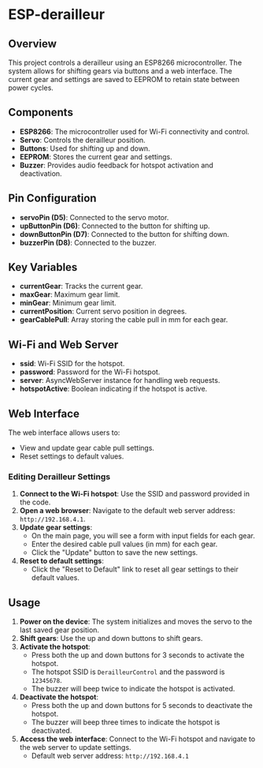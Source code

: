 # ESP-derailleur

## Overview
This project controls a derailleur using an ESP8266 microcontroller. The system allows for shifting gears via buttons and a web interface. The current gear and settings are saved to EEPROM to retain state between power cycles.

## Components
- **ESP8266**: The microcontroller used for Wi-Fi connectivity and control.
- **Servo**: Controls the derailleur position.
- **Buttons**: Used for shifting up and down.
- **EEPROM**: Stores the current gear and settings.
- **Buzzer**: Provides audio feedback for hotspot activation and deactivation.

## Pin Configuration
- **servoPin (D5)**: Connected to the servo motor.
- **upButtonPin (D6)**: Connected to the button for shifting up.
- **downButtonPin (D7)**: Connected to the button for shifting down.
- **buzzerPin (D8)**: Connected to the buzzer.

## Key Variables
- **currentGear**: Tracks the current gear.
- **maxGear**: Maximum gear limit.
- **minGear**: Minimum gear limit.
- **currentPosition**: Current servo position in degrees.
- **gearCablePull**: Array storing the cable pull in mm for each gear.

## Wi-Fi and Web Server
- **ssid**: Wi-Fi SSID for the hotspot.
- **password**: Password for the Wi-Fi hotspot.
- **server**: AsyncWebServer instance for handling web requests.
- **hotspotActive**: Boolean indicating if the hotspot is active.

## Web Interface
The web interface allows users to:
- View and update gear cable pull settings.
- Reset settings to default values.

### Editing Derailleur Settings
1. **Connect to the Wi-Fi hotspot**: Use the SSID and password provided in the code.
2. **Open a web browser**: Navigate to the default web server address: `http://192.168.4.1`.
3. **Update gear settings**:
   - On the main page, you will see a form with input fields for each gear.
   - Enter the desired cable pull values (in mm) for each gear.
   - Click the "Update" button to save the new settings.
4. **Reset to default settings**:
   - Click the "Reset to Default" link to reset all gear settings to their default values.

## Usage
1. **Power on the device**: The system initializes and moves the servo to the last saved gear position.
2. **Shift gears**: Use the up and down buttons to shift gears.
3. **Activate the hotspot**: 
   - Press both the up and down buttons for 3 seconds to activate the hotspot.
   - The hotspot SSID is `DerailleurControl` and the password is `12345678`.
   - The buzzer will beep twice to indicate the hotspot is activated.
4. **Deactivate the hotspot**: 
   - Press both the up and down buttons for 5 seconds to deactivate the hotspot.
   - The buzzer will beep three times to indicate the hotspot is deactivated.
5. **Access the web interface**: Connect to the Wi-Fi hotspot and navigate to the web server to update settings.
   - Default web server address: `http://192.168.4.1`